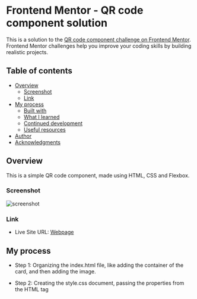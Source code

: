 # Frontend Mentor - QR code component solution

This is a solution to the [QR code component challenge on Frontend Mentor](https://www.frontendmentor.io/challenges/qr-code-component-iux_sIO_H). Frontend Mentor challenges help you improve your coding skills by building realistic projects. 

## Table of contents

- [Overview](#overview)
  - [Screenshot](#screenshot)
  - [Link](#link)
- [My process](#my-process)
  - [Built with](#built-with)
  - [What I learned](#what-i-learned)
  - [Continued development](#continued-development)
  - [Useful resources](#useful-resources)
- [Author](#author)
- [Acknowledgments](#acknowledgments)


## Overview

This is a simple QR code component, made using HTML, CSS and Flexbox.

### Screenshot

![screenshot](./design/solution_screenshot.jpg?raw=true)


### Link

- Live Site URL: [Webpage](https://jhsanchezm.github.io/Frontend-Mentor-Challenge/qr-code-component-main/index.html)

## My process

- Step 1: Organizing the index.html file, like adding the container of the card, and then adding the image.

- Step 2: Creating the style.css document, passing the properties from the HTML tag <style> to our style.css

- Step 3: adding the general things to our style.css, like the typogrphy and the colors to every tag

- Step 4: Then added Flexbox to put out layout in order.

At the moment the hardest part of the process for me is not the coding, but instead working with Github, making the deployment and doing this documentation. I've spent more time with this than coding.



### Built with

- Semantic HTML5 markup
- CSS custom properties
- Flexbox



### What I learned

At the moment I have not many struggles at coding this and I enjoyed. The thing that I liked most were the alternative solutions to the tutorial that I did on my CSS

```css
body {
	heigh: 90vh;
	margin: 20px
}
```


### Continued development

I will put in practice what I've learned in Udemy courses and I see the Challenges in Frontend Mentor are very good way to put in practice and remmember what I've seen before.

And to give myself the good practice of documentate every step in this journey.

### Useful resources

- [tsbsankara - YouTube Channel](https://www.youtube.com/watch?v=JFyMWwOxHYM) - This helpme with the calc(100vh - 1px) but I saw better to put height: 90vh. And helped me with the deployment, but I did it with Github Pages.
- [Mr Coder - YouTube Channel](https://www.youtube.com/watch?v=5BBYPntB-GY&t=548s) - This is another way to do the same challenge.
- [Fazt - YouTube Channel](https://www.youtube.com/watch?v=QaxgF4v4hms) - This helped me how to do the deployment to Github pages [Spanish].
- [mesutcifci - Github](https://github.com/mesutcifci/Frontend-Mentor-Challenges) - This helped me how to make the documentation and orginize the repository.


## Author

- Frontend Mentor - [@jhsanchezm](https://www.frontendmentor.io/profile/jhsanchezm)


## Acknowledgments

I received a lot of help from the content of tsbsankara, Mr Coder, Fazt and mesutcifci.
I read some other blogs to complete the challenge and the documentation that I don't remmember, thanks to all of them too.
